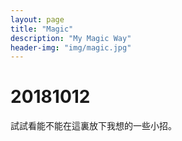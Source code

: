 ```yaml
---
layout: page
title: "Magic"
description: "My Magic Way"
header-img: "img/magic.jpg"
---
```


# 20181012

試試看能不能在這裏放下我想的一些小招。